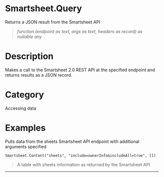 ﻿# Smartsheet.Query
Returns a JSON result from the Smartsheet API
> _function (endpoint as text, args as text, headers as record) as nullable any_
# Description 
Makes a call to the Smartsheet 2.0 REST API at the specified endpoint and returns results as a JSON record.
# Category 
Accessing data
# Examples 
Pulls data from the sheets Smartsheet API endpoint with additional arguments specified
```
Smartsheet.Content("sheets", "include=ownerInfo&includeAll=true", [])
```
> A table with sheets information as returned by the Smartsheet API
***
